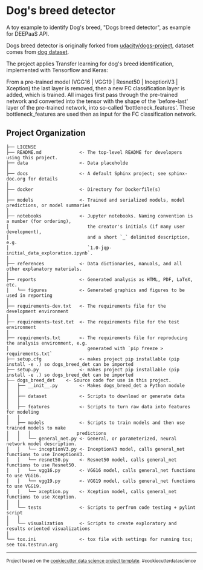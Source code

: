 Dog's breed detector
==============================

A toy example to identify Dog's breed, "Dogs breed detector", as example for DEEPaaS API.

Dogs breed detector is originally forked from [udacity/dogs-project](https://github.com/udacity/dog-project), dataset comes from [dog dataset](https://s3-us-west-1.amazonaws.com/udacity-aind/dog-project/dogImages.zip).

The project applies Transfer learning for dog's breed identification, implemented with Tensorflow and Keras:

From a pre-trained model (VGG16 | VGG19 | Resnet50 | InceptionV3 | Xception) the last layer is removed, then a new FC classification layer is added, which is trained. All images first pass through the pre-trained network and converted into the tensor with the shape of the 'before-last' layer of the pre-trained network, into so-called 'bottleneck_features'. These bottleneck_features are used then as input for the FC classification network.

Project Organization
------------

    ├── LICENSE
    ├── README.md              <- The top-level README for developers using this project.
    ├── data                   <- Data placeholde
    │
    ├── docs                   <- A default Sphinx project; see sphinx-doc.org for details
    │
    ├── docker                 <- Directory for Dockerfile(s)
    │
    ├── models                 <- Trained and serialized models, model predictions, or model summaries
    │
    ├── notebooks              <- Jupyter notebooks. Naming convention is a number (for ordering),
    │                             the creator's initials (if many user development), 
    │                             and a short `_` delimited description, e.g.
    │                             `1.0-jqp-initial_data_exploration.ipynb`.
    │
    ├── references             <- Data dictionaries, manuals, and all other explanatory materials.
    │
    ├── reports                <- Generated analysis as HTML, PDF, LaTeX, etc.
    │   └── figures            <- Generated graphics and figures to be used in reporting
    │
    ├── requirements-dev.txt   <- The requirements file for the development environment
    │
    ├── requirements-test.txt  <- The requirements file for the test environment
    │    
    ├── requirements.txt       <- The requirements file for reproducing the analysis environment, e.g.
    │                             generated with `pip freeze > requirements.txt`
    ├── setup.cfg              <- makes project pip installable (pip install -e .) so dogs_breed_det can be imported
    ├── setup.py               <- makes project pip installable (pip install -e .) so dogs_breed_det can be imported
    ├── dogs_breed_det    <- Source code for use in this project.
    │   ├── __init__.py        <- Makes dogs_breed_det a Python module
    │   │
    │   ├── dataset            <- Scripts to download or generate data
    │   │
    │   ├── features           <- Scripts to turn raw data into features for modeling
    │   │
    │   ├── models             <- Scripts to train models and then use trained models to make
    │   │   │                 predictions
    │   │   └── general_net.py <- General, or parameterized, neural network model description.
    │   │   └── inceptionV3.py <- InceptionV3 model, calls general_net functions to use InceptionV3.
    │   │   └── resnet50.py    <- Resnet50 model, calls general_net functions to use Resnet50.  
    │   │   └── vgg16.py       <- VGG16 model, calls general_net functions to use VGG16.
    │   │   └── vgg19.py       <- VGG19 model, calls general_net functions to use VGG19.  
    │   │   └── xception.py    <- Xception model, calls general_net functions to use Xception.      
    │   │
    │   └── tests              <- Scripts to perfrom code testing + pylint script
    │   │
    │   └── visualization      <- Scripts to create exploratory and results oriented visualizations
    │
    └── tox.ini                <- tox file with settings for running tox; see tox.testrun.org


--------

<p><small>Project based on the <a target="_blank" href="https://drivendata.github.io/cookiecutter-data-science/">cookiecutter data science project template</a>. #cookiecutterdatascience</small></p>
